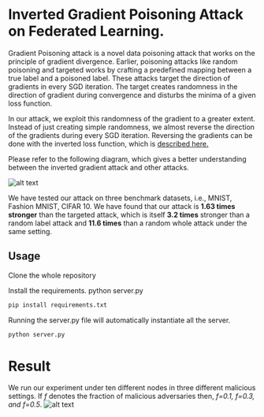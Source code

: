 # Inverted Gradient Poisoning Attack on  Federated Learning.

Gradient Poisoning attack is a novel data poisoning attack that works on the principle of gradient divergence. Earlier, poisoning attacks like random poisoning and targeted works by crafting a predefined mapping between a true label and a poisoned label. These attacks target the direction of gradients in every SGD iteration. The target creates randomness in the direction of gradient during convergence and disturbs the minima of a given loss function.

In our attack, we exploit this randomness of the gradient to a greater extent. Instead of just creating simple randomness, we almost reverse the direction of the gradients during every SGD iteration. Reversing the gradients can be done with the inverted loss function, which is [described here.](https://drive.google.com/file/d/1e6NCKgv8UB9BUWc6O1_9623XY-Nnfbrt/view) 

Please refer to the following diagram, which gives a better understanding between the inverted gradient attack and other attacks.

![alt text](https://github.com/cryptogeekk/Data_Poisoning_Attack-Federated-Learning-/blob/main/inverted.png)



We have tested our attack on three benchmark datasets, i.e., MNIST, Fashion MNIST, CIFAR 10. We have found that our attack is **1.63 times stronger** than the targeted attack, which is itself **3.2 times** stronger than a random label attack and **11.6 times** than a random whole attack under the same setting.

## Usage

Clone the whole repository

Install the requirements.
python server.py
```bash
pip install requirements.txt
```
Running the server.py file will automatically instantiate all the server.

```bash
python server.py
```
# Result
We run our experiment under ten different nodes in three different malicious settings. If *f* denotes the fraction of malicious adversaries then, *f=0.1, f=0.3, and f=0.5*.
![alt text](https://github.com/cryptogeekk/Data_Poisoning_Attack-Federated-Learning-/blob/main/Data-Poisoning-Result.jpeg)

